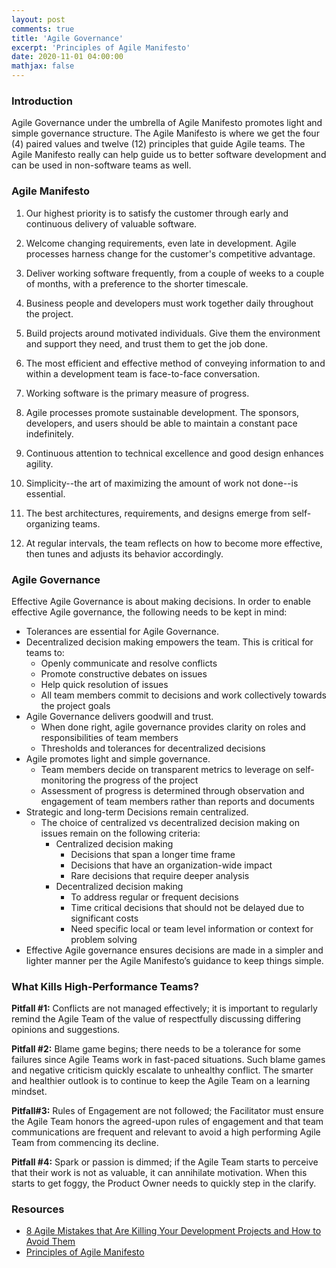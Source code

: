 ```yaml
---
layout: post
comments: true
title: 'Agile Governance'
excerpt: 'Principles of Agile Manifesto'
date: 2020-11-01 04:00:00
mathjax: false
---
```



### Introduction

Agile Governance under the umbrella of Agile Manifesto promotes light and simple governance structure. The Agile Manifesto is where we get the four (4) paired values and twelve (12) principles that guide Agile teams. The Agile Manifesto really can help guide us to better software development and can be used in non-software teams as well.

### Agile Manifesto 

1. Our highest priority is to satisfy the customer through early and continuous delivery of valuable software.

2. Welcome changing requirements, even late in development. Agile processes harness change for the customer's competitive advantage.

3. Deliver working software frequently, from a couple of weeks to a couple of months, with a preference to the shorter timescale.

4. Business people and developers must work together daily throughout the project.

5. Build projects around motivated individuals. Give them the environment and support they need, and trust them to get the job done.

6. The most efficient and effective method of conveying information to and within a development team is face-to-face conversation.

7. Working software is the primary measure of progress.

8. Agile processes promote sustainable development. The sponsors, developers, and users should be able to maintain a constant pace indefinitely.

9. Continuous attention to technical excellence and good design enhances agility.

10. Simplicity--the art of maximizing the amount of work not done--is essential.

11. The best architectures, requirements, and designs emerge from self-organizing teams.

12. At regular intervals, the team reflects on how to become more effective, then tunes and adjusts
its behavior accordingly.

### Agile Governance

Effective Agile Governance is about making decisions.
In order to enable effective Agile governance, the following needs to be kept in mind:

- Tolerances are essential for Agile Governance.
- Decentralized decision making empowers the team. This is critical for teams to:
    - Openly communicate and resolve conflicts 
    - Promote constructive debates on issues
    - Help quick resolution of issues
    - All team members commit to decisions and work collectively towards the project goals
- Agile Governance delivers goodwill and trust.
    - When done right, agile governance provides clarity on roles and responsibilities of team members
    - Thresholds and tolerances for decentralized decisions
- Agile promotes light and simple governance.
    - Team members decide on transparent metrics to leverage on self-monitoring the progress of the project 
    - Assessment of progress is determined through observation and engagement of team members rather than reports and documents
- Strategic and long-term Decisions remain centralized.
    - The choice of centralized vs decentralized decision making on issues remain on the following criteria:
        - Centralized decision making
            - Decisions that span a longer time frame
            - Decisions that have an organization-wide impact
            - Rare decisions that require deeper analysis
        - Decentralized decision making
            - To address regular or frequent decisions
            - Time critical decisions that should not be delayed due to significant costs
            - Need specific local or team level information or context for problem solving
- Effective Agile governance ensures decisions are made in a simpler and lighter manner per the Agile Manifesto’s guidance to keep things simple.

### What Kills High-Performance Teams?

__Pitfall #1:__ Conflicts are not managed effectively; it is important to regularly remind the Agile Team of the value of respectfully discussing differing opinions and suggestions.

__Pitfall #2:__ Blame game begins; there needs to be a tolerance for some failures since Agile Teams work in fast-paced situations. Such blame games and negative criticism quickly escalate to unhealthy conflict. The smarter and healthier outlook is to continue to keep the Agile Team on a learning mindset.

__Pitfall#3:__ Rules of Engagement are not followed; the Facilitator must ensure the Agile Team honors the agreed-upon rules of engagement and that team communications are frequent and relevant to avoid a high performing Agile Team from commencing its decline.

__Pitfall #4:__ Spark or passion is dimmed; if the Agile Team starts to perceive that their work is not as valuable, it can annihilate motivation. When this starts to get foggy, the Product Owner needs to quickly step in the clarify.

### Resources

- [8 Agile Mistakes that Are Killing Your Development Projects and How to Avoid Them](https://softwaremind.com/8-agile-mistakes-that-are-killing-your-development-projects-and-how-to-avoid-them/)
- [Principles of Agile Manifesto](https://agilemanifesto.org/iso/en/principles.html)
